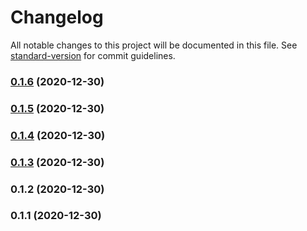 # Changelog

All notable changes to this project will be documented in this file. See [standard-version](https://github.com/conventional-changelog/standard-version) for commit guidelines.

### [0.1.6](https://github.com/zhangcheng1164/ovirt-engine-sdk-js/compare/v0.1.5...v0.1.6) (2020-12-30)

### [0.1.5](https://github.com/zhangcheng1164/ovirt-engine-sdk-js/compare/v0.1.4...v0.1.5) (2020-12-30)

### [0.1.4](https://github.com/zhangcheng1164/ovirt-engine-sdk-js/compare/v0.1.3...v0.1.4) (2020-12-30)

### [0.1.3](https://github.com/zhangcheng1164/ovirt-engine-sdk-js/compare/v0.1.2...v0.1.3) (2020-12-30)

### 0.1.2 (2020-12-30)

### 0.1.1 (2020-12-30)
